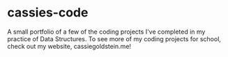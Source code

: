 # cassies-code
A small portfolio of a few of the coding projects I've completed in my practice of Data Structures. 
To see more of my coding projects for school, check out my website, cassiegoldstein.me!
